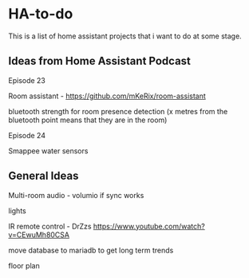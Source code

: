 # HA-to-do
This is a list of home assistant projects that i want to do at some stage. 

Ideas from Home Assistant Podcast
-
Episode 23

  Room assistant - https://github.com/mKeRix/room-assistant

  bluetooth strength for room presence detection (x metres from the bluetooth point means that they are in the room)

Episode 24

  Smappee water sensors

General Ideas
-
Multi-room audio - volumio if sync works

lights

IR remote control - DrZzs https://www.youtube.com/watch?v=CEwuMh80CSA

move database to mariadb to get long term trends 

floor plan 
